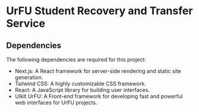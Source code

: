 # UrFU Student Recovery and Transfer Service

## Dependencies

The following dependencies are required for this project:

- Next.js: A React framework for server-side rendering and static site generation.
- Tailwind CSS: A highly customizable CSS framework.
- React: A JavaScript library for building user interfaces.
- UIkIt UrFU: A Front-end framework for developing fast and powerful web interfaces for UrFU projects.

